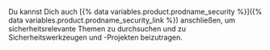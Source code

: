 Du kannst Dich auch [{% data variables.product.prodname_security %}]({% data variables.product.prodname_security_link %}) anschließen, um sicherheitsrelevante Themen zu durchsuchen und zu Sicherheitswerkzeugen und -Projekten beizutragen. 
